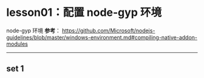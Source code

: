 lesson01：配置 node-gyp 环境
===================
node-gyp 环境
**参考**： https://github.com/Microsoft/nodejs-guidelines/blob/master/windows-environment.md#compiling-native-addon-modules

----------


set 1
-------------

